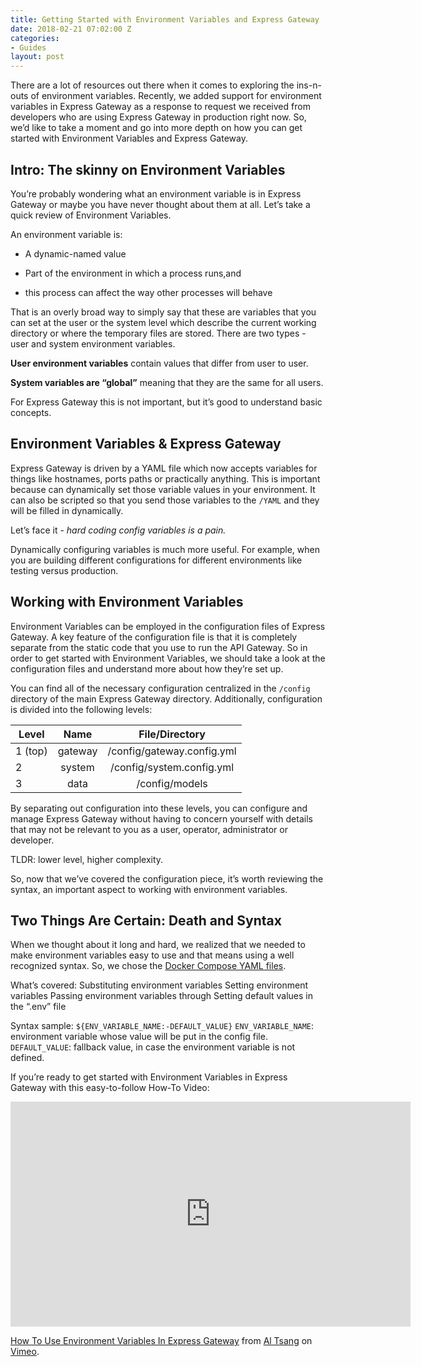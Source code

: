 ```yaml
---
title: Getting Started with Environment Variables and Express Gateway
date: 2018-02-21 07:02:00 Z
categories:
- Guides
layout: post
---
```


There are a lot of resources out there when it comes to exploring the ins-n-outs of environment variables. Recently, we added support for environment variables in Express Gateway as a response to request we received from developers who are using Express Gateway in production right now. So, we’d like to take a moment and go into more depth on how you can get started with Environment Variables and Express Gateway.


<!--excerpt-->

## Intro: The skinny on Environment Variables

You’re probably wondering what an environment variable is in Express Gateway or maybe you have never thought about them at all. Let’s take a quick review of Environment Variables.

An environment variable is:

* A dynamic-named value

* Part of the environment in which a process runs,and

* this process can affect the way other processes will behave

That is an overly broad way to simply say that these are variables that you can set at the user or the system level which describe the current working directory or where the temporary files are stored. There are two types - user and system environment variables.

**User environment variables** contain values that differ from user to user.

**System variables are “global”** meaning that they are the same for all users.

For Express Gateway this is not important, but it’s good to understand basic concepts.

## Environment Variables & Express Gateway

Express Gateway is driven by a YAML file which now accepts variables for things like hostnames, ports paths or practically anything. This is important because can dynamically set those variable values in your environment. It can also be scripted so that you send those variables to the `/YAML` and they will be filled in dynamically.

Let’s face it - *hard coding config variables is a pain.*

Dynamically configuring variables is much more useful. For example, when you are building different configurations for different environments like testing versus production.

## Working with Environment Variables

Environment Variables can be employed in the configuration files of Express Gateway. A key feature of the configuration file is that it is completely separate from the static code that you use to run the API Gateway. So in order to get started with Environment Variables, we should take a look at the configuration files and understand more about how they’re set up.

You can find all of the necessary configuration centralized in the `/config` directory of the main Express Gateway directory. Additionally, configuration is divided into the following levels:

| Level   | Name    | File/Directory               |
|---------|:---------:|:------------------------------:|
| 1 (top) | gateway |  /config/gateway.config.yml  |
| 2       | system  |  /config/system.config.yml   |
| 3       | data    |  /config/models              |

By separating out configuration into these levels, you can configure and manage Express Gateway without having to concern yourself with details that may not be relevant to you as a user, operator, administrator or developer.

TLDR: lower level, higher complexity.

So, now that we’ve covered the configuration piece, it’s worth reviewing the syntax, an important aspect to working with environment variables.

## Two Things Are Certain: Death and Syntax

When we thought about it long and hard, we realized that we needed to make environment variables easy to use and that means using a well recognized syntax. So, we chose the [Docker Compose YAML files](https://docs.docker.com/engine/reference/builder/#environment-replacement).

What’s covered:
Substituting environment variables
Setting environment variables
Passing environment variables through
Setting default values in the “.env” file

Syntax sample:
`${ENV_VARIABLE_NAME:-DEFAULT_VALUE}`
`ENV_VARIABLE_NAME`: environment variable whose value will be put in the
config file.
`DEFAULT_VALUE`: fallback value, in case the environment variable is not defined.

If you’re ready to get started with Environment Variables in Express Gateway with this easy-to-follow How-To Video:

<iframe src="https://player.vimeo.com/video/256160092" width="640" height="360" frameborder="0" webkitallowfullscreen mozallowfullscreen allowfullscreen></iframe>
<p><a href="https://vimeo.com/256160092">How To Use Environment Variables In Express Gateway</a> from <a href="https://vimeo.com/altsang">Al Tsang</a> on <a href="https://vimeo.com">Vimeo</a>.</p>